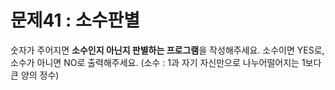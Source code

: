 # 문제41 : 소수판별

숫자가 주어지면 **소수인지 아닌지 판별하는 프로그램**을 작성해주세요.
소수이면 YES로, 소수가 아니면 NO로 출력해주세요.
(소수 : 1과 자기 자신만으로 나누어떨어지는 1보다 큰 양의 정수)